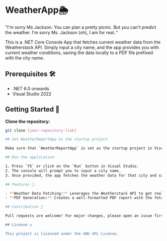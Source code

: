 # WeatherApp🌦

"I'm sorry Ms Jackson. You can plan a pretty picnic. But you can't predict the weather. I'm sorry Ms. Jackson (oh), I am for real.."

This is a .NET Core Console App that fetches current weather data from the Weatherstack API. Simply input a city name, and the app provides you with current weather conditions, saving the data locally to a PDF file prefixed with the city name.

## Prerequisites 🛠
- .NET 6.0 onwards
- Visual Studio 2022

## Getting Started 🚀

**Clone the repository:**

```bash
git clone [your-repository-link]

## Set WeatherReportApp as the startup project

Make sure that `WeatherReportApp` is set as the startup project in Visual Studio. This ensures that the right project is executed when you run the solution.

## Run the application

1. Press `F5` or click on the `Run` button in Visual Studio.
2. The console will prompt you to input a city name.
3. Once provided, the app fetches the weather data for that city and saves it as a PDF. The report will be saved in this directory.

## Features 🌟

- **Weather Data Fetching:** Leverages the Weatherstack API to get real-time weather data.
- **PDF Generation:** Creates a well-formatted PDF report with the fetched weather data.

## Contribution 🤝

Pull requests are welcome! For major changes, please open an issue first to discuss what you'd like to change.

## License ⚖️

This project is licensed under the GNU GPL License.
